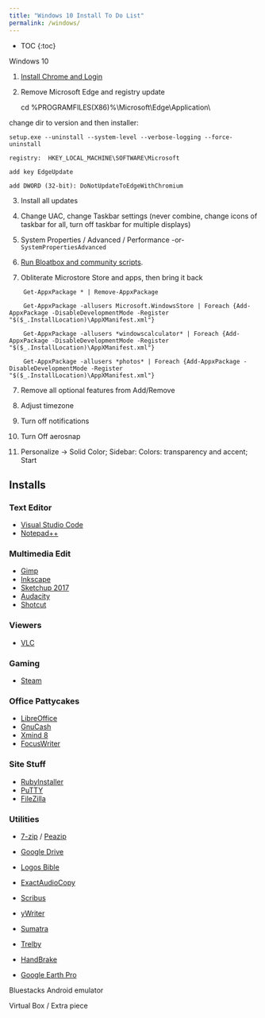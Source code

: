 ```yaml
---
title: "Windows 10 Install To Do List"
permalink: /windows/
---
```


* TOC 
{:toc}

Windows 10

1. [Install Chrome and Login](https://www.google.com/chrome/)

2. Remove Microsoft Edge and registry update

    cd %PROGRAMFILES(X86)%\Microsoft\Edge\Application\

change dir to version and then installer:

    setup.exe --uninstall --system-level --verbose-logging --force-uninstall

    registry:  HKEY_LOCAL_MACHINE\SOFTWARE\Microsoft

    add key EdgeUpdate 

    add DWORD (32-bit): DoNotUpdateToEdgeWithChromium

3. Install all updates

4. Change UAC, change Taskbar settings (never combine, change icons of taskbar for all, turn off taskbar for multiple displays)

4. System Properties / Advanced / Performance
-or-
    ```SystemPropertiesAdvanced```

5. [Run Bloatbox and community scripts](https://github.com/builtbybel/bloatbox).

6. Obliterate Microstore Store and apps, then bring it back
```
    Get-AppxPackage * | Remove-AppxPackage

    Get-AppxPackage -allusers Microsoft.WindowsStore | Foreach {Add-AppxPackage -DisableDevelopmentMode -Register "$($_.InstallLocation)\AppXManifest.xml"}

    Get-AppxPackage -allusers *windowscalculator* | Foreach {Add-AppxPackage -DisableDevelopmentMode -Register "$($_.InstallLocation)\AppXManifest.xml"}

    Get-AppxPackage -allusers *photos* | Foreach {Add-AppxPackage -DisableDevelopmentMode -Register "$($_.InstallLocation)\AppXManifest.xml"}
```

7. Remove all optional features from Add/Remove

8. Adjust timezone

9. Turn off notifications

10. Turn Off aerosnap

11. Personalize -> Solid Color;  Sidebar: Colors: transparency and accent; Start

## Installs

### Text Editor

* [Visual Studio Code](https://code.visualstudio.com/)
* [Notepad++](https://notepad-plus-plus.org/downloads/)

### Multimedia Edit

* [Gimp](https://www.gimp.org/downloads/)
* [Inkscape](https://inkscape.org/)
* [Sketchup 2017](https://download.cnet.com/SketchUp-Make-2017/3000-6677_4-10257337.html)
* [Audacity](https://www.audacityteam.org/)
* [Shotcut](https://shotcut.org/download/)

### Viewers

* [VLC](https://www.videolan.org/vlc/)

### Gaming

* [Steam](https://store.steampowered.com/about/)


### Office Pattycakes

* [LibreOffice](https://www.libreoffice.org/)
* [GnuCash](https://www.gnucash.org/download.phtml)
* [Xmind 8](https://xmind.app/download/xmind8/)
* [FocusWriter](https://gottcode.org/focuswriter/)


### Site Stuff

* [RubyInstaller](https://rubyinstaller.org/downloads/)
* [PuTTY](https://www.chiark.greenend.org.uk/~sgtatham/putty/latest.html)
* [FileZilla](https://filezilla-project.org/download.php?platform=win64)


### Utilities

* [7-zip](https://www.7-zip.org/) / [Peazip](https://peazip.github.io/peazip-64bit.html)

* [Google Drive](https://www.google.com/drive/download/)

* [Logos Bible](https://www.logos.com/get-started)


* [ExactAudioCopy](https://www.exactaudiocopy.de/en/index.php/resources/download/)

* [Scribus](https://www.scribus.net/downloads/)

* [yWriter](http://www.spacejock.com/yWriter7_Download.html)

* [Sumatra](https://www.sumatrapdfreader.org/download-free-pdf-viewer)

* [Trelby](https://www.trelby.org/)

* [HandBrake](https://handbrake.fr/)

* [Google Earth Pro](https://www.google.com/earth/about/versions/#download-pro)

Bluestacks Android emulator

Virtual Box / Extra piece